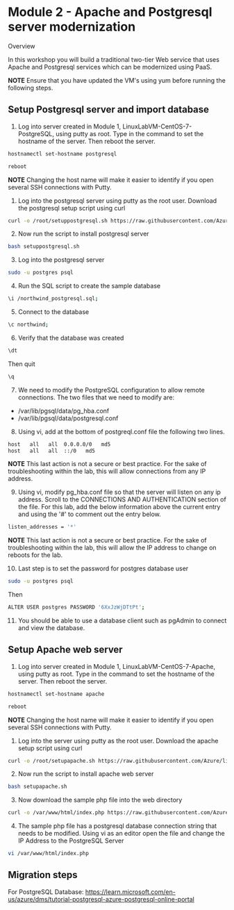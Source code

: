 # Module 2 - Apache and Postgresql server modernization

Overview

In this workshop you will build a traditional two-tier Web service that uses Apache and Postgresql services which can be modernized using PaaS.

**NOTE** Ensure that you have updated the VM's using yum before running the following steps.

## Setup Postgresql server and import database

1. Log into server created in Module 1, LinuxLabVM-CentOS-7-PostgreSQL, using putty as root. Type in the command to set the hostname of the server. Then reboot the server.

```bash
hostnamectl set-hostname postgresql
```

```bash
reboot
```

**NOTE** Changing the host name will make it easier to identify if you open several SSH connections with Putty.

1. Log into the postgresql server using putty as the root user. Download the postgresql setup script using curl

```bash
curl -o /root/setuppostgresql.sh https://raw.githubusercontent.com/Azure/linux-on-azure-levelup/main/Module%202%20-%20Modernize/setuppostgresql.sh
```

2. Now run the script to install postgresql server

```bash
bash setuppostgresql.sh
```

3. Log into the postgresql server

```bash
sudo -u postgres psql
```

4. Run the SQL script to create the sample database

```bash
\i /northwind_postgresql.sql;
```

5. Connect to the database

```bash
\c northwind;
```

6. Verify that the database was created

```bash
\dt
```

Then quit

```bash
\q
```

7. We need to modify the PostgreSQL configuration to allow remote connections. The two files that we need to modify are:

+ /var/lib/pgsql/data/pg_hba.conf
+ /var/lib/pgsql/data/postgresql.conf

8. Using vi, add at the bottom of postgreql.conf file the following two lines.

```bash
host   all   all  0.0.0.0/0   md5
host   all   all  ::/0   md5
```
**NOTE** This last action is not a secure or best practice. For the sake of troubleshooting within the lab, this will allow connections from any IP address.

9. Using vi, modify pg_hba.conf file so that the server will listen on any ip address. Scroll to the CONNECTIONS AND AUTHENTICATION section of the file. For this lab, add the below information above the current entry and using the '#' to comment out the entry below.

```bash
listen_addresses = '*'
```
**NOTE** This last action is not a secure or best practice. For the sake of troubleshooting within the lab, this will allow the IP address to change on reboots for the lab.

10. Last step is to set the password for postgres database user

```bash
sudo -u postgres psql
```

Then

```bash
ALTER USER postgres PASSWORD '6XxJzWjDTtPt';
```

11. You should be able to use a database client such as pgAdmin to connect and view the database.

## Setup Apache web server

1. Log into server created in Module 1, LinuxLabVM-CentOS-7-Apache, using putty as root. Type in the command to set the hostname of the server. Then reboot the server.

```bash
hostnamectl set-hostname apache
```

```bash
reboot
```

**NOTE** Changing the host name will make it easier to identify if you open several SSH connections with Putty.

1. Log into the server using putty as the root user. Download the apache setup script using curl

```bash
curl -o /root/setupapache.sh https://raw.githubusercontent.com/Azure/linux-on-azure-levelup/main/Module%202%20-%20Modernize/setupapache.sh
```

2. Now run the script to install apache web server

```bash
bash setupapache.sh
```
3. Now download the sample php file into the web directory

```bash
curl -o /var/www/html/index.php https://raw.githubusercontent.com/Azure/linux-on-azure-levelup/main/Module%202%20-%20Modernize/index.php
```
4. The sample php file has a postgresql database connection string that needs to be modified. Using vi as an editor open the file and change the IP Address to the PostgreSQL Server

```bash
vi /var/www/html/index.php
```
## Migration steps

For PostgreSQL Database: https://learn.microsoft.com/en-us/azure/dms/tutorial-postgresql-azure-postgresql-online-portal